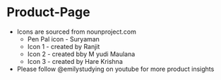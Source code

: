 # Product-Page
- Icons are sourced from nounproject.com
   - Pen Pal icon - Suryaman
   - Icon 1 - created by Ranjit
   - Icon 2 - created bby M yudi Maulana
   - Icon 3 - created by Hare Krishna  
 - Please follow @emilystudying on youtube for more product insights
